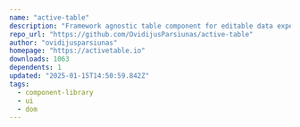 ```yaml
---
name: "active-table"
description: "Framework agnostic table component for editable data experience"
repo_url: "https://github.com/OvidijusParsiunas/active-table"
author: "ovidijusparsiunas"
homepage: "https://activetable.io"
downloads: 1063
dependents: 1
updated: "2025-01-15T14:50:59.842Z"
tags: 
  - component-library
  - ui
  - dom
---
```

